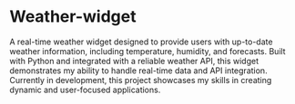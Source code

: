 # Weather-widget
A real-time weather widget designed to provide users with up-to-date weather information, including temperature, humidity, and forecasts. Built with Python and integrated with a reliable weather API, this widget demonstrates my ability to handle real-time data and API integration. Currently in development, this project showcases my skills in creating dynamic and user-focused applications.

